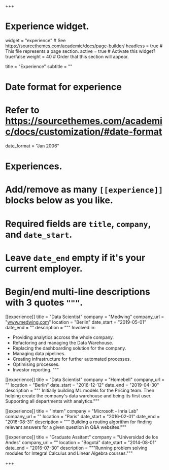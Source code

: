 +++
# Experience widget.
widget = "experience"  # See https://sourcethemes.com/academic/docs/page-builder/
headless = true  # This file represents a page section.
active = true  # Activate this widget? true/false
weight = 40  # Order that this section will appear.

title = "Experience"
subtitle = ""

# Date format for experience
#   Refer to https://sourcethemes.com/academic/docs/customization/#date-format
date_format = "Jan 2006"

# Experiences.
#   Add/remove as many `[[experience]]` blocks below as you like.
#   Required fields are `title`, `company`, and `date_start`.
#   Leave `date_end` empty if it's your current employer.
#   Begin/end multi-line descriptions with 3 quotes `"""`.
[[experience]]
  title = "Data Scientist"
  company = "Medwing"
  company_url = "www.medwing.com"
  location = "Berlin"
  date_start = "2019-05-01"
  date_end = ""
  description = """
  Involved in:
  - Providing analytics accross the whole company. 
  - Refactoring and managing the Data Warehouse.
  - Replacing the dashboarding solution for the company.
  - Managing data pipelines.
  - Creating infrastructure for further automated processes.
  - Optimising processes.
  - Investor reporting.
  """

[[experience]]
  title = "Data Scientist"
  company = "Homebell"
  company_url = ""
  location = "Berlin"
  date_start = "2016-12-12"
  date_end = "2019-04-30"
  description = """ Initially building ML models for the Pricing team. 
  Then helping create the company's data warehouse and being its first user.
  Supporting all departments with analytics."""
  
[[experience]]
  title = "Intern"
  company = "Microsoft - Inria Lab"
  company_url = ""
  location = "Paris"
  date_start = "2016-02-01"
  date_end = "2016-08-31"
  description = """ Building a routing algorithm for finding relevant answers for a given question in Q&A websites."""
  
[[experience]]
  title = "Graduate Assitant"
  company = "Universidad de los Andes"
  company_url = ""
  location = "Bogotá"
  date_start = "2014-08-01"
  date_end = "2016-07-30"
  description = """Running problem solving modules for Integral Calculus
  and Linear Algebra courses."""

+++
